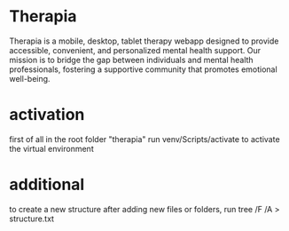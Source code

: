 # Therapia

Therapia is a mobile, desktop, tablet therapy webapp designed to provide accessible, convenient, and personalized mental health support. Our mission is to bridge the gap between individuals and mental health professionals, fostering a supportive community that promotes emotional well-being.

# activation

first of all in the root folder "therapia" run venv/Scripts/activate to activate the virtual environment

# additional

to create a new structure after adding new files or folders, run
tree /F /A > structure.txt
